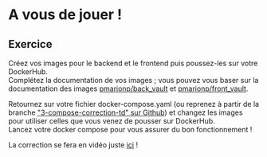 # A vous de jouer ! 

## Exercice
Créez vos images pour le backend et le frontend puis poussez-les sur votre DockerHub.    
Complétez la documentation de vos images ; vous pouvez vous baser sur la documentation des
images [pmarionp/back_vault](https://hub.docker.com/r/pmarionp/back_vault)
et [pmarionp/front_vault](https://hub.docker.com/r/pmarionp/front_vault).  

Retournez sur votre fichier docker-compose.yaml (ou reprenez à partir de la
branche ["3-compose-correction-td" sur Github](https://github.com/a-chatelard/FYC-dock-co/tree/3-compose-correction-td))
et changez les images pour utiliser celles que vous venez de pousser sur DockerHub.  
Lancez votre docker compose pour vous assurer du bon fonctionnement ! 

La correction se fera en vidéo juste [ici](https://www.youtube.com/watch?v=pPAIOQ69sK0&t=6s) ! 
